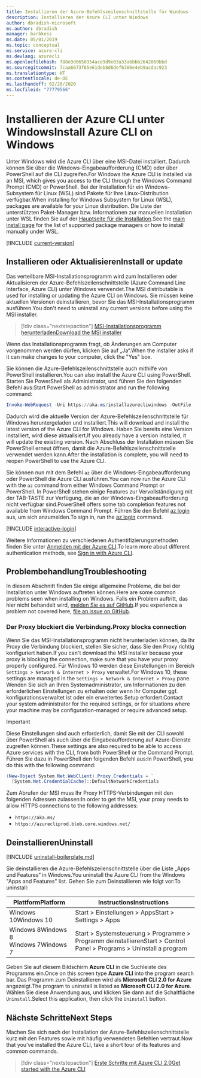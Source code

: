 ```yaml
---
title: Installieren der Azure-Befehlszeilenschnittstelle für Windows
description: Installieren der Azure CLI unter Windows
author: dbradish-microsoft
ms.author: dbradish
manager: barbkess
ms.date: 05/01/2019
ms.topic: conceptual
ms.service: azure-cli
ms.devlang: azurecli
ms.openlocfilehash: f88e9d6650354ace9d9e03a33a6bbb2642069bbd
ms.sourcegitcommit: 7caa6673f65e61deb8d6def6386e4eb9acdac923
ms.translationtype: HT
ms.contentlocale: de-DE
ms.lasthandoff: 02/28/2020
ms.locfileid: "77779566"
---
```

# <a name="install-azure-cli-on-windows"></a><span data-ttu-id="a4a42-103">Installieren der Azure CLI unter Windows</span><span class="sxs-lookup"><span data-stu-id="a4a42-103">Install Azure CLI on Windows</span></span>

<span data-ttu-id="a4a42-104">Unter Windows wird die Azure CLI über eine MSI-Datei installiert. Dadurch können Sie über die Windows-Eingabeaufforderung (CMD) oder über PowerShell auf die CLI zugreifen.</span><span class="sxs-lookup"><span data-stu-id="a4a42-104">For Windows the Azure CLI is installed via an MSI, which gives you access to the CLI through the Windows Command Prompt (CMD) or PowerShell.</span></span>
<span data-ttu-id="a4a42-105">Bei der Installation für ein Windows-Subsystem für Linux (WSL) sind Pakete für Ihre Linux-Distribution verfügbar.</span><span class="sxs-lookup"><span data-stu-id="a4a42-105">When installing for Windows Subsystem for Linux (WSL), packages are available for your Linux distribution.</span></span> <span data-ttu-id="a4a42-106">Die Liste der unterstützten Paket-Manager bzw. Informationen zur manuellen Installation unter WSL finden Sie auf der [Hauptseite für die Installation](install-azure-cli.md).</span><span class="sxs-lookup"><span data-stu-id="a4a42-106">See the [main install page](install-azure-cli.md) for the list of supported package managers or how to install manually under WSL.</span></span>

[!INCLUDE [current-version](includes/current-version.md)]

## <a name="install-or-update"></a><span data-ttu-id="a4a42-107">Installieren oder Aktualisieren</span><span class="sxs-lookup"><span data-stu-id="a4a42-107">Install or update</span></span>

<span data-ttu-id="a4a42-108">Das verteilbare MSI-Installationsprogramm wird zum Installieren oder Aktualisieren der Azure-Befehlszeilenschnittstelle (Azure Command Line Interface, Azure CLI) unter Windows verwendet.</span><span class="sxs-lookup"><span data-stu-id="a4a42-108">The MSI distributable is used for installing or updating the Azure CLI on Windows.</span></span> <span data-ttu-id="a4a42-109">Sie müssen keine aktuellen Versionen deinstallieren, bevor Sie das MSI-Installationsprogramm ausführen.</span><span class="sxs-lookup"><span data-stu-id="a4a42-109">You don't need to uninstall any current versions before using the MSI installer.</span></span>

> [!div class="nextstepaction"]
> [<span data-ttu-id="a4a42-110">MSI-Installationsprogramm herunterladen</span><span class="sxs-lookup"><span data-stu-id="a4a42-110">Download the MSI installer</span></span>](https://aka.ms/installazurecliwindows)

<span data-ttu-id="a4a42-111">Wenn das Installationsprogramm fragt, ob Änderungen am Computer vorgenommen werden dürfen, klicken Sie auf „Ja“.</span><span class="sxs-lookup"><span data-stu-id="a4a42-111">When the installer asks if it can make changes to your computer, click the "Yes" box.</span></span>

<span data-ttu-id="a4a42-112">Sie können die Azure-Befehlszeilenschnittstelle auch mithilfe von PowerShell installieren.</span><span class="sxs-lookup"><span data-stu-id="a4a42-112">You can also install the Azure CLI using PowerShell.</span></span> <span data-ttu-id="a4a42-113">Starten Sie PowerShell als Administrator, und führen Sie den folgenden Befehl aus:</span><span class="sxs-lookup"><span data-stu-id="a4a42-113">Start PowerShell as administrator and run the following command:</span></span>

   ```PowerShell
   Invoke-WebRequest -Uri https://aka.ms/installazurecliwindows -OutFile .\AzureCLI.msi; Start-Process msiexec.exe -Wait -ArgumentList '/I AzureCLI.msi /quiet'
   ```
<span data-ttu-id="a4a42-114">Dadurch wird die aktuelle Version der Azure-Befehlszeilenschnittstelle für Windows heruntergeladen und installiert.</span><span class="sxs-lookup"><span data-stu-id="a4a42-114">This will download and install the latest version of the Azure CLI for Windows.</span></span> <span data-ttu-id="a4a42-115">Haben Sie bereits eine Version installiert, wird diese aktualisiert.</span><span class="sxs-lookup"><span data-stu-id="a4a42-115">If you already have a version installed, it will update the existing version.</span></span> <span data-ttu-id="a4a42-116">Nach Abschluss der Installation müssen Sie PowerShell erneut öffnen, damit die Azure-Befehlszeilenschnittstelle verwendet werden kann.</span><span class="sxs-lookup"><span data-stu-id="a4a42-116">After the installation is complete, you will need to reopen PowerShell to use the Azure CLI.</span></span>

<span data-ttu-id="a4a42-117">Sie können nun mit dem Befehl `az` über die Windows-Eingabeaufforderung oder PowerShell die Azure CLI ausführen.</span><span class="sxs-lookup"><span data-stu-id="a4a42-117">You can now run the Azure CLI with the `az` command from either Windows Command Prompt or PowerShell.</span></span> <span data-ttu-id="a4a42-118">In PowerShell stehen einige Features zur Vervollständigung mit der TAB-TASTE zur Verfügung, die an der Windows-Eingabeaufforderung nicht verfügbar sind.</span><span class="sxs-lookup"><span data-stu-id="a4a42-118">PowerShell offers some tab completion features not available from Windows Command Prompt.</span></span> <span data-ttu-id="a4a42-119">Führen Sie den Befehl [az login](/cli/azure/reference-index#az-login) aus, um sich anzumelden.</span><span class="sxs-lookup"><span data-stu-id="a4a42-119">To sign in, run the [az login](/cli/azure/reference-index#az-login) command.</span></span>

[!INCLUDE [interactive-login](includes/interactive-login.md)]

<span data-ttu-id="a4a42-120">Weitere Informationen zu verschiedenen Authentifizierungsmethoden finden Sie unter [Anmelden mit der Azure CLI](authenticate-azure-cli.md).</span><span class="sxs-lookup"><span data-stu-id="a4a42-120">To learn more about different authentication methods, see [Sign in with Azure CLI](authenticate-azure-cli.md).</span></span>

## <a name="troubleshooting"></a><span data-ttu-id="a4a42-121">Problembehandlung</span><span class="sxs-lookup"><span data-stu-id="a4a42-121">Troubleshooting</span></span>

<span data-ttu-id="a4a42-122">In diesem Abschnitt finden Sie einige allgemeine Probleme, die bei der Installation unter Windows auftreten können.</span><span class="sxs-lookup"><span data-stu-id="a4a42-122">Here are some common problems seen when installing on Windows.</span></span> <span data-ttu-id="a4a42-123">Falls ein Problem auftritt, das hier nicht behandelt wird, [melden Sie es auf GitHub](https://github.com/Azure/azure-cli/issues).</span><span class="sxs-lookup"><span data-stu-id="a4a42-123">If you experience a problem not covered here, [file an issue on GitHub](https://github.com/Azure/azure-cli/issues).</span></span>

### <a name="proxy-blocks-connection"></a><span data-ttu-id="a4a42-124">Der Proxy blockiert die Verbindung.</span><span class="sxs-lookup"><span data-stu-id="a4a42-124">Proxy blocks connection</span></span>

<span data-ttu-id="a4a42-125">Wenn Sie das MSI-Installationsprogramm nicht herunterladen können, da Ihr Proxy die Verbindung blockiert, stellen Sie sicher, dass Sie den Proxy richtig konfiguriert haben.</span><span class="sxs-lookup"><span data-stu-id="a4a42-125">If you can't download the MSI installer because your proxy is blocking the connection, make sure that you have your proxy properly configured.</span></span> <span data-ttu-id="a4a42-126">Für Windows 10 werden diese Einstellungen im Bereich `Settings > Network & Internet > Proxy` verwaltet.</span><span class="sxs-lookup"><span data-stu-id="a4a42-126">For Windows 10, these settings are managed in the `Settings > Network & Internet > Proxy` pane.</span></span> <span data-ttu-id="a4a42-127">Wenden Sie sich an Ihren Systemadministrator, um Informationen zu den erforderlichen Einstellungen zu erhalten oder wenn Ihr Computer ggf. konfigurationsverwaltet ist oder ein erweitertes Setup erfordert.</span><span class="sxs-lookup"><span data-stu-id="a4a42-127">Contact your system administrator for the required settings, or for situations where your machine may be configuration-managed or require advanced setup.</span></span>

> [!IMPORTANT]
> <span data-ttu-id="a4a42-128">Diese Einstellungen sind auch erforderlich, damit Sie mit der CLI sowohl über PowerShell als auch über die Eingabeaufforderung auf Azure-Dienste zugreifen können.</span><span class="sxs-lookup"><span data-stu-id="a4a42-128">These settings are also required to be able to access Azure services with the CLI, from both PowerShell or the Command Prompt.</span></span> <span data-ttu-id="a4a42-129">Führen Sie dazu in PowerShell den folgenden Befehl aus:</span><span class="sxs-lookup"><span data-stu-id="a4a42-129">In PowerShell, you do this with the following command:</span></span>
>
> ```powershell
> (New-Object System.Net.WebClient).Proxy.Credentials = `
>   [System.Net.CredentialCache]::DefaultNetworkCredentials
> ```

<span data-ttu-id="a4a42-130">Zum Abrufen der MSI muss Ihr Proxy HTTPS-Verbindungen mit den folgenden Adressen zulassen:</span><span class="sxs-lookup"><span data-stu-id="a4a42-130">In order to get the MSI, your proxy needs to allow HTTPS connections to the following addresses:</span></span>

* `https://aka.ms/`
* `https://azurecliprod.blob.core.windows.net/`

## <a name="uninstall"></a><span data-ttu-id="a4a42-131">Deinstallieren</span><span class="sxs-lookup"><span data-stu-id="a4a42-131">Uninstall</span></span>

[!INCLUDE [uninstall-boilerplate.md](includes/uninstall-boilerplate.md)]

<span data-ttu-id="a4a42-132">Sie deinstallieren die Azure-Befehlszeilenschnittstelle über die Liste „Apps und Features“ in Windows.</span><span class="sxs-lookup"><span data-stu-id="a4a42-132">You uninstall the Azure CLI from the Windows "Apps and Features" list.</span></span> <span data-ttu-id="a4a42-133">Gehen Sie zum Deinstallieren wie folgt vor:</span><span class="sxs-lookup"><span data-stu-id="a4a42-133">To uninstall:</span></span>

| <span data-ttu-id="a4a42-134">Plattform</span><span class="sxs-lookup"><span data-stu-id="a4a42-134">Platform</span></span> | <span data-ttu-id="a4a42-135">Instructions</span><span class="sxs-lookup"><span data-stu-id="a4a42-135">Instructions</span></span> |
|---|---|
| <span data-ttu-id="a4a42-136">Windows 10</span><span class="sxs-lookup"><span data-stu-id="a4a42-136">Windows 10</span></span> | <span data-ttu-id="a4a42-137">Start > Einstellungen > Apps</span><span class="sxs-lookup"><span data-stu-id="a4a42-137">Start > Settings > Apps</span></span> |
| <span data-ttu-id="a4a42-138">Windows 8</span><span class="sxs-lookup"><span data-stu-id="a4a42-138">Windows 8</span></span><br/><span data-ttu-id="a4a42-139">Windows 7</span><span class="sxs-lookup"><span data-stu-id="a4a42-139">Windows 7</span></span> | <span data-ttu-id="a4a42-140">Start > Systemsteuerung > Programme > Programm deinstallieren</span><span class="sxs-lookup"><span data-stu-id="a4a42-140">Start > Control Panel > Programs > Uninstall a program</span></span> |

<span data-ttu-id="a4a42-141">Geben Sie auf diesem Bildschirm __Azure CLI__ in die Suchleiste des Programms ein.</span><span class="sxs-lookup"><span data-stu-id="a4a42-141">Once on this screen type __Azure CLI__ into the program search bar.</span></span> <span data-ttu-id="a4a42-142">Das Programm zum Deinstallieren wird als __Microsoft CLI 2.0 for Azure__ angezeigt.</span><span class="sxs-lookup"><span data-stu-id="a4a42-142">The program to uninstall is listed as __Microsoft CLI 2.0 for Azure__.</span></span> <span data-ttu-id="a4a42-143">Wählen Sie diese Anwendung aus, und klicken Sie dann auf die Schaltfläche `Uninstall`.</span><span class="sxs-lookup"><span data-stu-id="a4a42-143">Select this application, then click the `Uninstall` button.</span></span>

## <a name="next-steps"></a><span data-ttu-id="a4a42-144">Nächste Schritte</span><span class="sxs-lookup"><span data-stu-id="a4a42-144">Next Steps</span></span>

<span data-ttu-id="a4a42-145">Machen Sie sich nach der Installation der Azure-Befehlszeilenschnittstelle kurz mit den Features sowie mit häufig verwendeten Befehlen vertraut.</span><span class="sxs-lookup"><span data-stu-id="a4a42-145">Now that you've installed the Azure CLI, take a short tour of its features and common commands.</span></span>

> [!div class="nextstepaction"]
> [<span data-ttu-id="a4a42-146">Erste Schritte mit Azure CLI 2.0</span><span class="sxs-lookup"><span data-stu-id="a4a42-146">Get started with the Azure CLI</span></span>](get-started-with-azure-cli.md)
